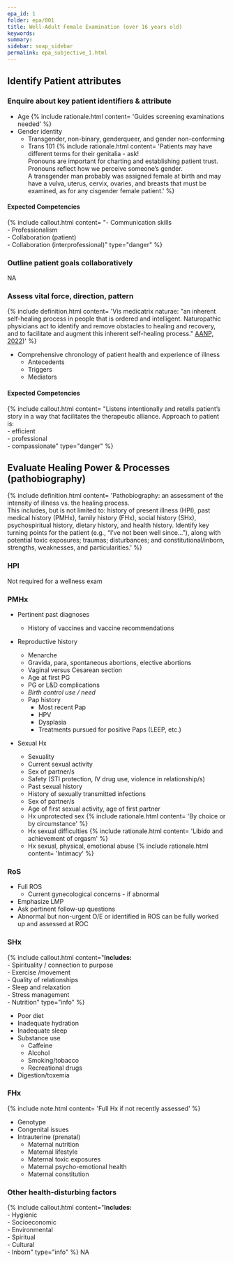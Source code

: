 ```yaml
---
epa_id: 1
folder: epa/001
title: Well-Adult Female Examination (over 16 years old)
keywords: 
summary: 
sidebar: soap_sidebar
permalink: epa_subjective_1.html
---
```


## Identify Patient attributes

### Enquire about key patient identifiers & attribute
- Age
  {% include rationale.html content= 'Guides screening examinations needed' %}
- Gender identity
  - Transgender, non-binary, genderqueer, and gender non-conforming 
  - Trans 101
    {% include rationale.html content= 'Patients may have different terms for their genitalia - ask!<br>Pronouns are important for charting and establishing patient trust. Pronouns reflect how we perceive someone’s gender.<br>A transgender man probably was assigned female at birth and may have a vulva, uterus, cervix, ovaries, and breasts that must be examined, as for any cisgender female patient.' %}

#### Expected Competencies
{% include callout.html content= "- Communication skills<br>- Professionalism<br>- Collaboration (patient)<br>- Collaboration (interprofessional)" type="danger" %}

  
### Outline patient goals collaboratively
NA

### Assess vital force, direction, pattern
{% include definition.html content= 'Vis medicatrix naturae: "an inherent self-healing process in people that is ordered and intelligent. Naturopathic physicians act to identify and remove obstacles to healing and recovery, and to facilitate and augment this inherent self-healing process." [AANP, 2022](https://naturopathic.org/page/PrinciplesNaturopathicMedicine?&hhsearchterms=%22vis+and+medicatrix+and+naturae%22))' %}

- Comprehensive  chronology of patient health and experience of illness
  - Antecedents
  - Triggers
  - Mediators
  
#### Expected Competencies
{% include callout.html content= "Listens intentionally and retells patient’s story in a way that facilitates the therapeutic alliance. Approach to patient is:<br>- efficient<br>- professional<br>- compassionate" type="danger" %}


  
## Evaluate Healing Power & Processes (pathobiography)
{% include definition.html content= 'Pathobiography: an assessment of the intensity of illness vs. the healing process.<br> This includes, but is not limited to: history of present illness (HPI), past medical history (PMHx), family history (FHx), social history (SHx), psychospiritual history, dietary history, and  health history. Identify key turning points for the patient (e.g., “I’ve  not  been well since…”), along with potential toxic exposures; traumas; disturbances; and constitutional/inborn, strengths, weaknesses, and particularities.' %}

### HPI
Not required for a wellness exam

### PMHx
- Pertinent past diagnoses
  - History of vaccines and vaccine recommendations
- Reproductive history
  - Menarche
  - Gravida, para, spontaneous abortions, elective abortions
  - Vaginal versus Cesarean section
  - Age at first PG
  - PG or L&D complications
  - *Birth control use / need*
  - Pap history
    - Most recent Pap
    - HPV
    - Dysplasia
    - Treatments pursued for positive Paps (LEEP, etc.)

- Sexual Hx
  - Sexuality
  - Current sexual activity
  - Sex of partner/s
  - Safety (STI protection, IV drug use, violence in relationship/s)
  - Past sexual history
  - History of sexually transmitted infections
  - Sex of partner/s
  - Age of first sexual activity, age of first partner
  - Hx unprotected sex
    {% include rationale.html content= 'By choice or by circumstance' %}
  - Hx sexual difficulties
    {% include rationale.html content= 'Libido and achievement of orgasm' %}
  - Hx sexual, physical, emotional abuse
    {% include rationale.html content= 'Intimacy' %}


### RoS
- Full ROS
  - Current gynecological concerns - if abnormal
- Emphasize LMP 
- Ask pertinent follow-up questions
- Abnormal but non-urgent O/E or identified in ROS can be fully worked up and assessed at ROC

### SHx
 {% include callout.html content="**Includes:**<br>- Spirituality / connection to purpose<br> - Exercise /movement<br> - Quality of relationships<br> - Sleep and relaxation<br> - Stress management<br> - Nutrition" type="info" %}
- Poor diet
- Inadequate hydration
- Inadequate sleep
- Substance use
  - Caffeine
  - Alcohol
  - Smoking/tobacco
  - Recreational drugs
- Digestion/toxemia


### FHx
{% include note.html content= 'Full Hx if not recently assessed' %}
- Genotype
- Congenital issues
- Intrauterine (prenatal)
  - Maternal nutrition
  - Maternal lifestyle 
  - Maternal toxic exposures
  - Maternal psycho-emotional health
  - Maternal constitution

### Other health-disturbing factors
{% include callout.html content="**Includes:**<br>- Hygienic<br>- Socioeconomic<br>- Environmental<br>- Spiritual<br>- Cultural<br>- Inborn" type="info" %}
NA


 
 
